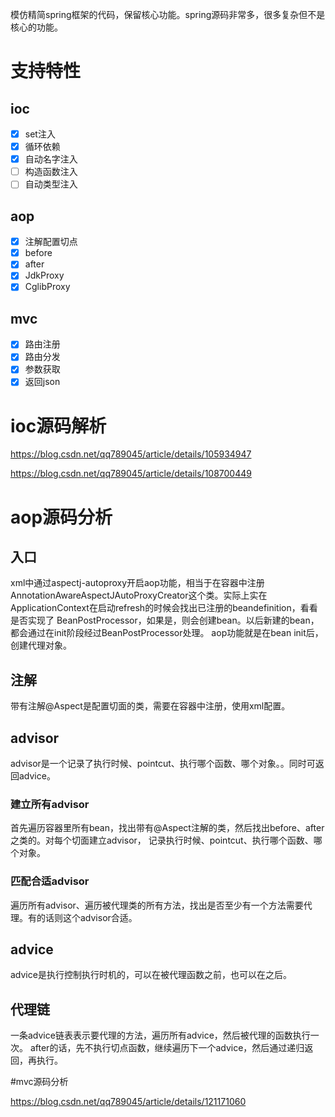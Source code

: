 模仿精简spring框架的代码，保留核心功能。spring源码非常多，很多复杂但不是核心的功能。

# 支持特性

## ioc

- [x] set注入
- [x] 循环依赖
- [x] 自动名字注入
- [ ] 构造函数注入
- [ ] 自动类型注入

## aop

- [x] 注解配置切点
- [x] before
- [x] after
- [x] JdkProxy
- [x] CglibProxy

## mvc
- [x] 路由注册
- [x] 路由分发
- [x] 参数获取
- [x] 返回json

# ioc源码解析



https://blog.csdn.net/qq789045/article/details/105934947

https://blog.csdn.net/qq789045/article/details/108700449

# aop源码分析

## 入口

xml中通过aspectj-autoproxy开启aop功能，相当于在容器中注册AnnotationAwareAspectJAutoProxyCreator这个类。实际上实在ApplicationContext在启动refresh的时候会找出已注册的beandefinition，看看是否实现了
BeanPostProcessor，如果是，则会创建bean。以后新建的bean，都会通过在init阶段经过BeanPostProcessor处理。
aop功能就是在bean init后，创建代理对象。

## 注解

带有注解@Aspect是配置切面的类，需要在容器中注册，使用xml配置。

## advisor

advisor是一个记录了执行时候、pointcut、执行哪个函数、哪个对象。。同时可返回advice。

### 建立所有advisor

首先遍历容器里所有bean，找出带有@Aspect注解的类，然后找出before、after之类的。对每个切面建立advisor，
记录执行时候、pointcut、执行哪个函数、哪个对象。

### 匹配合适advisor

遍历所有advisor、遍历被代理类的所有方法，找出是否至少有一个方法需要代理。有的话则这个advisor合适。

## advice

advice是执行控制执行时机的，可以在被代理函数之前，也可以在之后。

## 代理链

一条advice链表表示要代理的方法，遍历所有advice，然后被代理的函数执行一次。
after的话，先不执行切点函数，继续遍历下一个advice，然后通过递归返回，再执行。


#mvc源码分析

https://blog.csdn.net/qq789045/article/details/121171060

